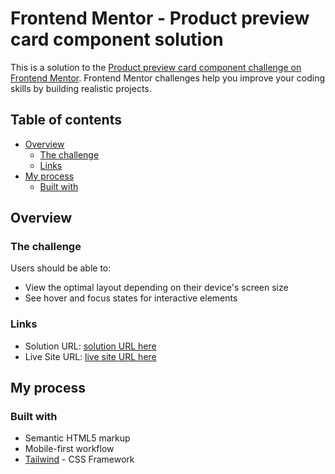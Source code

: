 # Frontend Mentor - Product preview card component solution

This is a solution to the [Product preview card component challenge on Frontend Mentor](https://www.frontendmentor.io/challenges/product-preview-card-component-GO7UmttRfa). Frontend Mentor challenges help you improve your coding skills by building realistic projects. 

## Table of contents

- [Overview](#overview)
  - [The challenge](#the-challenge)
  - [Links](#links)
- [My process](#my-process)
  - [Built with](#built-with)

## Overview

### The challenge

Users should be able to:

- View the optimal layout depending on their device's screen size
- See hover and focus states for interactive elements

### Links

- Solution URL: [solution URL here](https://github.com/Kuzitaa/frontedmentor-productpreviewcard)
- Live Site URL: [live site URL here](https://kuzitaa.github.io/frontedmentor-productpreviewcard/)

## My process

### Built with

- Semantic HTML5 markup
- Mobile-first workflow
- [Tailwind](https://tailwindcss.com/) - CSS Framework 
